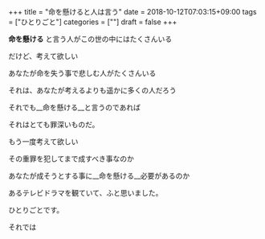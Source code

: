 +++
title = "命を懸けると人は言う"
date = 2018-10-12T07:03:15+09:00
tags = ["ひとりごと"]
categories = [""]
draft = false
+++

__命を懸ける__ と言う人がこの世の中にはたくさんいる

だけど、考えて欲しい

あなたが命を失う事で悲しむ人がたくさんいる

それは、あなたが考えるよりも遥かに多くの人だろう

それでも__命を懸ける__と言うのであれば

それはとても罪深いものだ。

もう一度考えて欲しい

その重罪を犯してまで成すべき事なのか

あなたが成そうとする事に__命を懸ける__必要があるのか

あるテレビドラマを観ていて、ふと思いました。

ひとりごとです。

それでは

